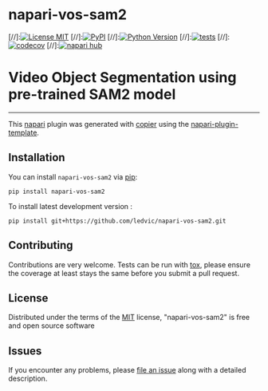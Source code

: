 # napari-vos-sam2

[//]:[![License MIT](https://img.shields.io/pypi/l/napari-vos-sam2.svg?color=green)](https://github.com/ledvic/napari-vos-sam2/raw/main/LICENSE)
[//]:[![PyPI](https://img.shields.io/pypi/v/napari-vos-sam2.svg?color=green)](https://pypi.org/project/napari-vos-sam2)
[//]:[![Python Version](https://img.shields.io/pypi/pyversions/napari-vos-sam2.svg?color=green)](https://python.org)
[//]:[![tests](https://github.com/ledvic/napari-vos-sam2/workflows/tests/badge.svg)](https://github.com/ledvic/napari-vos-sam2/actions)
[//]:[![codecov](https://codecov.io/gh/ledvic/napari-vos-sam2/branch/main/graph/badge.svg)](https://codecov.io/gh/ledvic/napari-vos-sam2)
[//]:[![napari hub](https://img.shields.io/endpoint?url=https://api.napari-hub.org/shields/napari-vos-sam2)](https://napari-hub.org/plugins/napari-vos-sam2)

# Video Object Segmentation using pre-trained SAM2 model

----------------------------------

This [napari] plugin was generated with [copier] using the [napari-plugin-template].

<!--
Don't miss the full getting started guide to set up your new package:
https://github.com/napari/napari-plugin-template#getting-started

and review the napari docs for plugin developers:
https://napari.org/stable/plugins/index.html
-->

## Installation

You can install `napari-vos-sam2` via [pip]:

    pip install napari-vos-sam2



To install latest development version :

    pip install git+https://github.com/ledvic/napari-vos-sam2.git


## Contributing

Contributions are very welcome. Tests can be run with [tox], please ensure
the coverage at least stays the same before you submit a pull request.

## License

Distributed under the terms of the [MIT] license,
"napari-vos-sam2" is free and open source software

## Issues

If you encounter any problems, please [file an issue] along with a detailed description.

[napari]: https://github.com/napari/napari
[copier]: https://copier.readthedocs.io/en/stable/
[@napari]: https://github.com/napari
[MIT]: http://opensource.org/licenses/MIT
[BSD-3]: http://opensource.org/licenses/BSD-3-Clause
[GNU GPL v3.0]: http://www.gnu.org/licenses/gpl-3.0.txt
[GNU LGPL v3.0]: http://www.gnu.org/licenses/lgpl-3.0.txt
[Apache Software License 2.0]: http://www.apache.org/licenses/LICENSE-2.0
[Mozilla Public License 2.0]: https://www.mozilla.org/media/MPL/2.0/index.txt
[napari-plugin-template]: https://github.com/napari/napari-plugin-template

[file an issue]: https://github.com/ledvic/napari-vos-sam2/issues

[napari]: https://github.com/napari/napari
[tox]: https://tox.readthedocs.io/en/latest/
[pip]: https://pypi.org/project/pip/
[PyPI]: https://pypi.org/
